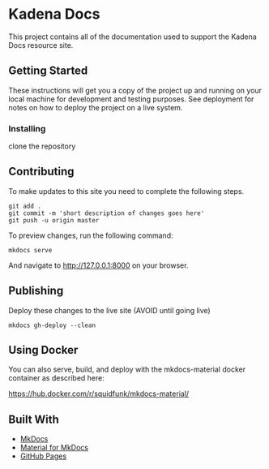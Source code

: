 # Kadena Docs

This project contains all of the documentation used to support the Kadena Docs resource site.

## Getting Started

These instructions will get you a copy of the project up and running on your local machine for development and testing purposes. See deployment for notes on how to deploy the project on a live system.

### Installing

clone the repository

## Contributing

To make updates to this site you need to complete the following steps.
```
git add .
git commit -m 'short description of changes goes here'
git push -u origin master
```

To preview changes, run the following command:
```
mkdocs serve
```
And navigate to <http://127.0.0.1:8000> on your browser.

## Publishing
Deploy these changes to the live site (AVOID until going live)

```
mkdocs gh-deploy --clean
```

## Using Docker

You can also serve, build, and deploy with the mkdocs-material docker
container as described here:

<https://hub.docker.com/r/squidfunk/mkdocs-material/>

## Built With

* [MkDocs](https://www.mkdocs.org/)
* [Material for MkDocs](https://squidfunk.github.io/mkdocs-material/getting-started/)
* [GitHub Pages](https://pages.github.com/)

